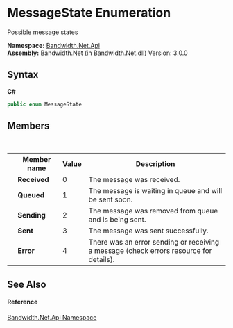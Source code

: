 ﻿# MessageState Enumeration
 

Possible message states

**Namespace:**&nbsp;<a href ="N_Bandwidth_Net_Api.md">Bandwidth.Net.Api</a><br />**Assembly:**&nbsp;Bandwidth.Net (in Bandwidth.Net.dll) Version: 3.0.0

## Syntax

**C#**<br />
``` C#
public enum MessageState
```


## Members
&nbsp;<table><tr><th></th><th>Member name</th><th>Value</th><th>Description</th></tr><tr><td /><td target="F:Bandwidth.Net.Api.MessageState.Received">**Received**</td><td>0</td><td>The message was received.</td></tr><tr><td /><td target="F:Bandwidth.Net.Api.MessageState.Queued">**Queued**</td><td>1</td><td>The message is waiting in queue and will be sent soon.</td></tr><tr><td /><td target="F:Bandwidth.Net.Api.MessageState.Sending">**Sending**</td><td>2</td><td>The message was removed from queue and is being sent.</td></tr><tr><td /><td target="F:Bandwidth.Net.Api.MessageState.Sent">**Sent**</td><td>3</td><td>The message was sent successfully.</td></tr><tr><td /><td target="F:Bandwidth.Net.Api.MessageState.Error">**Error**</td><td>4</td><td>There was an error sending or receiving a message (check errors resource for details).</td></tr></table>

## See Also


#### Reference
<a href ="N_Bandwidth_Net_Api.md">Bandwidth.Net.Api Namespace</a><br />